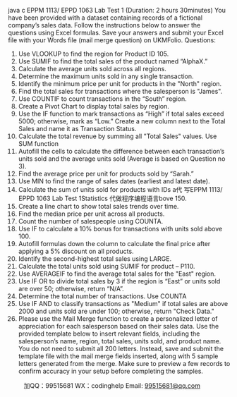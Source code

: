 java c
EPPM 1113/ EPPD 1063
Lab Test 1
(Duration: 2 hours 30minutes)
You have been provided with a dataset containing records of a fictional company’s sales data. Follow the instructions below to answer the questions using Excel formulas. Save your answers and submit your Excel file with your Words file (mail merge question) on UKMFolio.
Questions:
1. Use VLOOKUP   to find the region for Product ID 105.
2. Use SUMIF   to find the total sales of the product named “AlphaX.”
3. Calculate the average   units sold across all regions.
4. Determine the maximum   units sold in any single transaction.
5. Identify the   minimum   price per unit for products in the "North" region.
6. Find the total   sales for transactions where the salesperson is "James".
7. Use COUNTIF   to count transactions in the “South” region.
8. Create a Pivot Chart   to display total sales by region.
9. Use the IF   function to mark transactions as “High” if total sales exceed 5000; otherwise, mark as “Low.” Create a new column next to the Total Sales and name it as Transaction Status.
10. Calculate the total revenue by summing all "Total Sales" values. Use SUM function
11. Autofill the cells to calculate the difference between each transaction’s units sold and the average units sold (Average is based on Question no 3).
12. Find the average price per unit for products sold by “Sarah.”
13. Use MIN to find the range of sales dates (earliest and latest date).
14. Calculate the sum   of units sold for products with IDs a代 写EPPM 1113/ EPPD 1063 Lab Test 1Statistics
代做程序编程语言bove 150.
15. Create a line chart   to show total sales   trends over time.
16. Find the median   price per unit across all products.
17. Count the number of salespeople using COUNTA.
18. Use IF to calculate a 10% bonus for transactions with units sold above 100.
19. Autofill formulas down the column to calculate the final price after applying a 5% discount on all products.
20. Identify the second-highest total sales using LARGE.
21. Calculate the total units sold using SUMIF   for product – P110.
22. Use AVERAGEIF   to find the average total sales for the "East" region.
23. Use IF OR   to divide total sales by 3 if the region is “East” or units sold are over 50; otherwise, return “N/A”.
24. Determine the total number of transactions. Use COUNTA
25. Use IF AND   to classify transactions as "Medium" if total sales are above 2000 and units sold are under 100; otherwise, return "Check Data."
26. Please use the Mail Merge   function to create a personalized letter of appreciation for each salesperson based on their sales data. Use the provided template below to insert relevant fields, including the salesperson’s name, region, total sales, units sold, and product name.
You do not need to submit all 200 letters. Instead, save and submit the template file with the mail merge fields inserted, along with 5 sample letters   generated from the merge. Make sure to preview a few records to confirm accuracy in your setup before completing the samples.

   

         
加QQ：99515681  WX：codinghelp  Email: 99515681@qq.com
